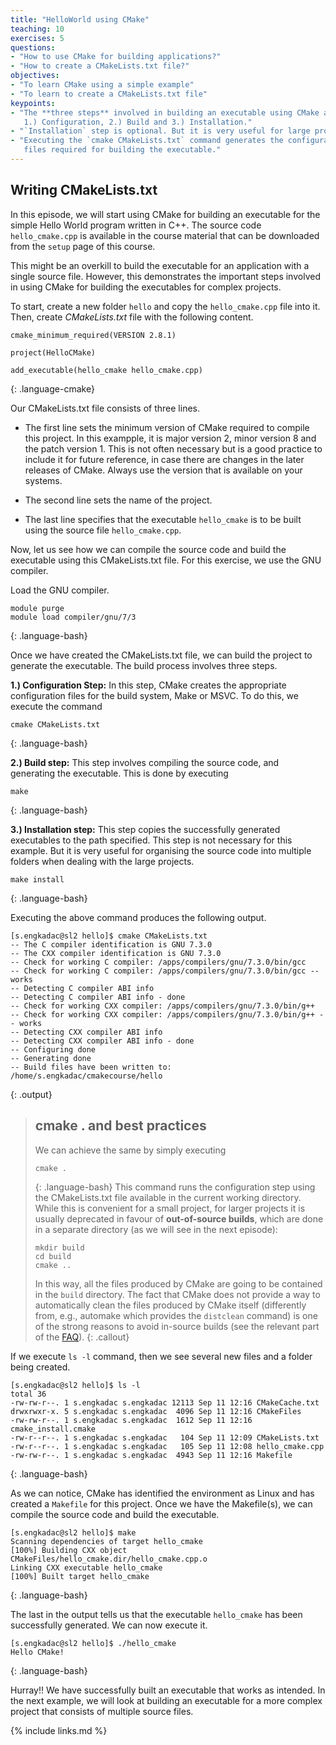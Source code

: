 ```yaml
---
title: "HelloWorld using CMake"
teaching: 10
exercises: 5
questions:
- "How to use CMake for building applications?"
- "How to create a CMakeLists.txt file?"
objectives:
- "To learn CMake using a simple example"
- "To learn to create a CMakeLists.txt file"
keypoints:
- "The **three steps** involved in building an executable using CMake are:
   1.) Configuration, 2.) Build and 3.) Installation."
- "`Installation` step is optional. But it is very useful for large projects."
- "Executing the `cmake CMakeLists.txt` command generates the configuration
   files required for building the executable."
---
```


## Writing CMakeLists.txt
In this episode, we will start using CMake for building an executable
for the simple Hello World program written in C++. The source code 
`hello_cmake.cpp` is available in the course material that can be downloaded
from the `setup` page of this course.

This might be an overkill to build the executable for an application 
with a single source file. However, this demonstrates the important steps
involved in using CMake for building the executables for complex projects.


To start, create a new folder `hello` and copy the `hello_cmake.cpp` 
file into it. Then, create *CMakeLists.txt* file with the following content.
~~~
cmake_minimum_required(VERSION 2.8.1)

project(HelloCMake)

add_executable(hello_cmake hello_cmake.cpp)
~~~
{: .language-cmake}

Our CMakeLists.txt file consists of three lines.
* The first line sets the minimum version of CMake required 
  to compile this project. In this exampple, it is major 
  version 2, minor version 8 and the patch version 1.
  This is not often necessary but is a good practice to include 
  it for future reference, in case there are changes in
  the later releases of CMake.
  Always use the version that is available on your systems.

* The second line sets the name of the project.

* The last line specifies that the executable `hello_cmake` is to
  be built using the source file `hello_cmake.cpp`.

Now, let us see how we can compile the source code and build the executable
using this CMakeLists.txt file. For this exercise, we use the GNU compiler.

Load the GNU compiler.
~~~
module purge
module load compiler/gnu/7/3
~~~
{: .language-bash}


Once we have created the CMakeLists.txt file, we can build the
project to generate the executable. The build process involves
three steps.

**1.) Configuration Step:** In this step, CMake creates the appropriate
configuration files for the build system, Make or MSVC. To do this,
we execute the command
~~~
cmake CMakeLists.txt
~~~
{: .language-bash}


**2.) Build step:** This step involves compiling the source code,
and generating the executable. This is done by executing
~~~
make
~~~
{: .language-bash}

**3.) Installation step:** This step copies the successfully generated
executables to the path specified. This step is not necessary for this
example. But it is very useful for organising the source code into multiple
folders when dealing with the large projects.
~~~
make install
~~~
{: .language-bash}



Executing the above command produces the following output.
~~~
[s.engkadac@sl2 hello]$ cmake CMakeLists.txt 
-- The C compiler identification is GNU 7.3.0
-- The CXX compiler identification is GNU 7.3.0
-- Check for working C compiler: /apps/compilers/gnu/7.3.0/bin/gcc
-- Check for working C compiler: /apps/compilers/gnu/7.3.0/bin/gcc -- works
-- Detecting C compiler ABI info
-- Detecting C compiler ABI info - done
-- Check for working CXX compiler: /apps/compilers/gnu/7.3.0/bin/g++
-- Check for working CXX compiler: /apps/compilers/gnu/7.3.0/bin/g++ -- works
-- Detecting CXX compiler ABI info
-- Detecting CXX compiler ABI info - done
-- Configuring done
-- Generating done
-- Build files have been written to: /home/s.engkadac/cmakecourse/hello
~~~
{: .output}


> ## cmake . and best practices
> We can achieve the same by simply executing
> ~~~
> cmake .
> ~~~
> {: .language-bash}
> This command runs the configuration step using the CMakeLists.txt 
> file available in the current working directory. While this is convenient for 
> a small project, for larger projects it is usually deprecated in favour of
> **out-of-source builds**, which are done in a separate directory (as we will see 
> in the next episode):
> ~~~
> mkdir build
> cd build
> cmake ..
> ~~~
> In this way, all the files produced by CMake are going to be contained in
> the `build` directory. The fact that CMake does not provide a way to
> automatically clean the files produced by CMake itself (differently from,
> e.g., automake which provides the `distclean` command) is one of the strong 
> reasons to avoid in-source builds (see the relevant part of the
> [FAQ](https://gitlab.kitware.com/cmake/community/wikis/FAQ#out-of-source-build-trees)).
{: .callout}


If we execute `ls -l` command, then we see several new files
and a folder being created.
~~~
[s.engkadac@sl2 hello]$ ls -l
total 36
-rw-rw-r--. 1 s.engkadac s.engkadac 12113 Sep 11 12:16 CMakeCache.txt
drwxrwxr-x. 5 s.engkadac s.engkadac  4096 Sep 11 12:16 CMakeFiles
-rw-rw-r--. 1 s.engkadac s.engkadac  1612 Sep 11 12:16 cmake_install.cmake
-rw-r--r--. 1 s.engkadac s.engkadac   104 Sep 11 12:09 CMakeLists.txt
-rw-r--r--. 1 s.engkadac s.engkadac   105 Sep 11 12:08 hello_cmake.cpp
-rw-rw-r--. 1 s.engkadac s.engkadac  4943 Sep 11 12:16 Makefile
~~~
{: .language-bash}

As we can notice, CMake has identified the environment as Linux and 
has created a `Makefile` for this project. Once we have the Makefile(s),
we can compile the source code and build the executable.
~~~
[s.engkadac@sl2 hello]$ make
Scanning dependencies of target hello_cmake
[100%] Building CXX object CMakeFiles/hello_cmake.dir/hello_cmake.cpp.o
Linking CXX executable hello_cmake
[100%] Built target hello_cmake
~~~
{: .language-bash}

The last in the output tells us that the executable `hello_cmake` has been
successfully generated. We can now execute it.
~~~
[s.engkadac@sl2 hello]$ ./hello_cmake 
Hello CMake!
~~~
{: .language-bash}


Hurray!! We have successfully built an executable that works as intended.
In the next example, we will look at building an executable for a more 
complex project that consists of multiple source files.



{% include links.md %}

